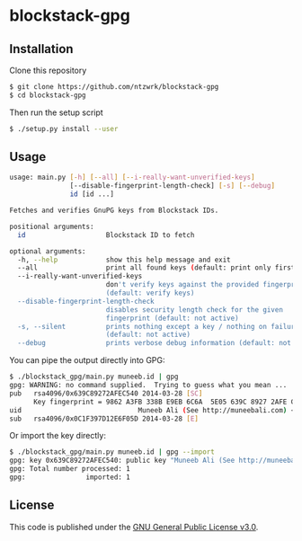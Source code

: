 # blockstack-gpg

## Installation

Clone this repository
```bash
$ git clone https://github.com/ntzwrk/blockstack-gpg
$ cd blockstack-gpg
```
Then run the setup script
```bash
$ ./setup.py install --user
```

## Usage

```bash
usage: main.py [-h] [--all] [--i-really-want-unverified-keys]
               [--disable-fingerprint-length-check] [-s] [--debug]
               id [id ...]

Fetches and verifies GnuPG keys from Blockstack IDs.

positional arguments:
  id                    Blockstack ID to fetch

optional arguments:
  -h, --help            show this help message and exit
  --all                 print all found keys (default: print only first)
  --i-really-want-unverified-keys
                        don't verify keys against the provided fingerprint
                        (default: verify keys)
  --disable-fingerprint-length-check
                        disables security length check for the given
                        fingerprint (default: not active)
  -s, --silent          prints nothing except a key / nothing on failure
                        (default: not active)
  --debug               prints verbose debug information (default: not active)
```

You can pipe the output directly into GPG:
```bash
$ ./blockstack_gpg/main.py muneeb.id | gpg
gpg: WARNING: no command supplied.  Trying to guess what you mean ...
pub   rsa4096/0x639C89272AFEC540 2014-03-28 [SC]
      Key fingerprint = 9862 A3FB 338B E9EB 6C6A  5E05 639C 8927 2AFE C540
uid                             Muneeb Ali (See http://muneebali.com) <muneeb@ali.vc>
sub   rsa4096/0x0C1F397D12E6F05D 2014-03-28 [E]
```

Or import the key directly:
```bash
$ ./blockstack_gpg/main.py muneeb.id | gpg --import
gpg: key 0x639C89272AFEC540: public key "Muneeb Ali (See http://muneebali.com) <muneeb@ali.vc>" imported
gpg: Total number processed: 1
gpg:               imported: 1
```

## License

This code is published under the [GNU General Public License v3.0](LICENSE.md).
